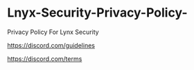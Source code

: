 # Lnyx-Security-Privacy-Policy-
Privacy Policy For Lynx Security 

https://discord.com/guidelines

https://discord.com/terms

